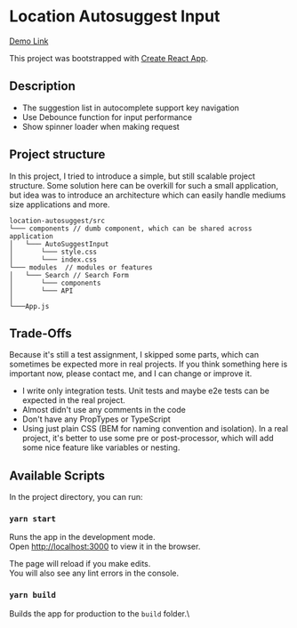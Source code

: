 # Location Autosuggest Input

[Demo Link](https://location-autosuggest.vercel.app/)

This project was bootstrapped with [Create React App](https://github.com/facebook/create-react-app).

## Description

- The suggestion list in autocomplete support key navigation
- Use Debounce function for input performance
- Show spinner loader when making request

## Project structure

In this project, I tried to introduce a simple, but still scalable project structure. Some solution here can be overkill for such a small application, but idea was to introduce an architecture which can easily handle mediums size applications and more.

```
location-autosuggest/src
└─── components // dumb component, which can be shared across application
│   └─── AutoSuggestInput
│       └─── style.css
│       └─── index.css
└─── modules  // modules or features
│   └─── Search // Search Form
│       └─── components
│       └─── API
│
└───App.js
```

## Trade-Offs

Because it's still a test assignment, I skipped some parts, which can sometimes be expected more in real projects. If you think something here is important now, please contact me, and I can change or improve it.

- I write only integration tests. Unit tests and maybe e2e tests can be expected in the real project.
- Almost didn't use any comments in the code
- Don't have any PropTypes or TypeScript
- Using just plain CSS (BEM for naming convention and isolation). In a real project, it's better to use some pre or post-processor, which will add some nice feature like variables or nesting.

## Available Scripts

In the project directory, you can run:

### `yarn start`

Runs the app in the development mode.\
Open [http://localhost:3000](http://localhost:3000) to view it in the browser.

The page will reload if you make edits.\
You will also see any lint errors in the console.

### `yarn build`

Builds the app for production to the `build` folder.\
